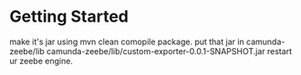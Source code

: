 # Getting Started
make it's jar using mvn clean comopile package.
put that jar in camunda-zeebe/lib 
camunda-zeebe/lib/custom-exporter-0.0.1-SNAPSHOT.jar
restart ur zeebe engine.
